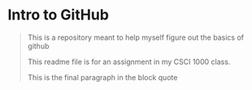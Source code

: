 Intro to GitHub
===============

> This is a repository meant to help myself figure out the basics of github
>
> This readme file is for an assignment in my CSCI 1000 class.
>
> This is the final paragraph in the block quote


